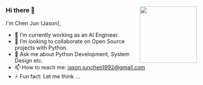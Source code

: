 ### Hi there 👋 <a href="https://github.com/junchen1992/iBeats"><img align="right" width="150px" src="https://raw.githubusercontent.com/junchen1992/iBeats/main/files/heart.svg"/></a>

I'm Chen Jun (Jason),

- 🔭 I’m currently working as an AI Engineer.
- 👯 I’m looking to collaborate on Open Source projects with Python.
- 💬 Ask me about Python Development, System Design etc.
- 📫 How to reach me: jason.junchen1992@gmail.com
- ⚡ Fun fact: Let me think ...
